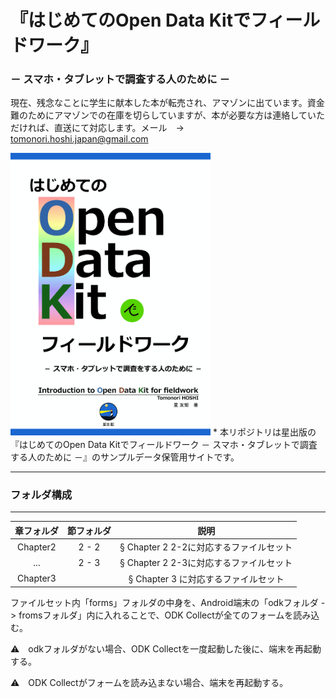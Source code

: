 # 『はじめてのOpen Data Kitでフィールドワーク』
### － スマホ・タブレットで調査する人のために －

現在、残念なことに学生に献本した本が転売され、アマゾンに出ています。資金難のためにアマゾンでの在庫を切らしていますが、本が必要な方は連絡していただければ、直送にて対応します。メール　→　tomonori.hoshi.japan@gmail.com

<img src="https://github.com/TomonoriHoshi/open-data-kit-for-fieldwork/blob/master/ODK%20book%20cover.png" width="320px">
* 本リポジトリは星出版の『はじめてのOpen Data Kitでフィールドワーク － スマホ・タブレットで調査する人のために －』のサンプルデータ保管用サイトです。

- - -

### フォルダ構成

- - -

| 章フォルダ | 節フォルダ | 説明 |
|:-----------:|:------------:|:------------:|
| Chapter2 | 2 - 2 | § Chapter 2 2-2に対応するファイルセット |
| ...      | 2 - 3 | § Chapter 2 2-3に対応するファイルセット |
| Chapter3 |       | § Chapter 3 に対応するファイルセット |


ファイルセット内「forms」フォルダの中身を、Android端末の「odkフォルダ -> fromsフォルダ」内に入れることで、ODK Collectが全てのフォームを読み込む。

⚠　odkフォルダがない場合、ODK Collectを一度起動した後に、端末を再起動する。

⚠　ODK Collectがフォームを読み込まない場合、端末を再起動する。



